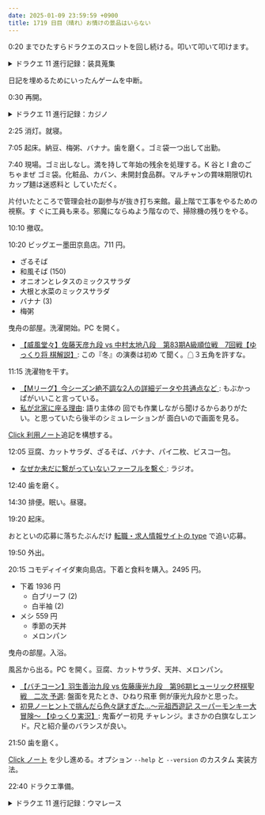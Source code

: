 ```yaml
---
date: 2025-01-09 23:59:59 +0900
title: 1719 日目（晴れ）お情けの景品はいらない
---
```


0:20 までひたすらドラクエのスロットを回し続ける。叩いて叩いて叩けます。

<details><summary>ドラクエ 11 進行記録：装具蒐集</summary>
<p>グロッタカジノのスロットでコインを 25 万枚ほど得たので、こことソルティコの景品所で次の物を一つずつ得る：</p>
<ul>
  <li>こあくまのナイフ (60000)</li>
  <li>さばきの杖 (7500)</li>
  <li>あぶない水着 (70000)</li>
</ul>
</details>

日記を埋めるためにいったんゲームを中断。

0:30 再開。

<details><summary>ドラクエ 11 進行記録：カジノ</summary>
<p>コインが減ったのでグロッタカジノへ移動。スロットで 35 万枚まで増やす。
きわどい水着もゲット。これでカジノは用済みとなる。いや、ルーレットの宝箱を開けていないか。
ちなみに水着各種はマルティナ専用の着せ替え対応装備品だ。もっと格好良くてもいい。</p>

<p>試練の里へ至る雪原の出現モンスター埋め。ここの出現パターンは何かおかしい。
昼と夜で違うとかならまだしも、画面切り替えで入れ替わったり替わらなかったりする？</p>
</details>

2:25 消灯。就寝。

7:05 起床。納豆、梅粥、バナナ。歯を磨く。ゴミ袋一つ出して出勤。

7:40 現場。ゴミ出しなし。満を持して年始の残余を処理する。K 谷と I 倉のごちゃまぜ
ゴミ袋。化粧品、カバン、未開封食品群。マルチャンの賞味期限切れカップ麺は迷惑料と
していただく。

片付いたところで管理会社の副参与が抜き打ち来館。最上階で工事をやるための視察。す
ぐに工員も来る。邪魔にならぬよう階なので、掃除機の残りをやる。

10:10 撤収。

10:20 ビッグエー墨田京島店。711 円。

* ざるそば
* 和風そば (150)
* オニオンとレタスのミックスサラダ
* 大根と水菜のミックスサラダ
* バナナ (3)
* 梅粥

曳舟の部屋。洗濯開始。PC を開く。

* [【威風堂々】佐藤天彦九段 vs 中村太地八段　第83期A級順位戦　7回戦【ゆっくり将
  棋解説】](https://www.youtube.com/watch?v=Dt-tIgw3WrQ): この『冬』の演奏は初め
  て聞く。☖３五角を許すな。

11:15 洗濯物を干す。

* [【Mリーグ】今シーズン絶不調な2人の詳細データや共通点など
  ](https://www.youtube.com/watch?v=hMRaQoLKjVg): もぶかっぱがいいこと言っている。
* [私が北家に座る理由](https://www.youtube.com/watch?v=SeZOMssq4VU): 語り主体の
  回でも作業しながら聞けるからありがたい。と思っていたら後半のシミュレーションが
  面白いので画面を見る。

[Click 利用ノート][288]追記を構想する。

12:05 豆腐、カットサラダ、ざるそば、バナナ、パイ二枚、ビスコ一包。

* [なぜか未だに繋がっていないファーフルを繫ぐ
  ](https://www.youtube.com/watch?v=zutXg23kyjM): ラジオ。

12:40 歯を磨く。

14:30 排便。眠い。昼寝。

19:20 起床。

おとといの応募に落ちたぶんだけ [転職・求人情報サイトの type](https://type.jp/)
で追い応募。

19:50 外出。

20:15 コモディイイダ東向島店。下着と食料を購入。2495 円。

* 下着 1936 円
  * 白ブリーフ (2)
  * 白半袖 (2)
* メシ 559 円
  * 季節の天丼
  * メロンパン

曳舟の部屋。入浴。

風呂から出る。PC を開く。豆腐、カットサラダ、天丼、メロンパン。

* [【バチコーン】羽生善治九段 vs 佐藤康光九段　第96期ヒューリック杯棋聖戦　二次
  予選](https://www.youtube.com/watch?v=Zp7IUH8rNto): 盤面を見たとき、ひねり飛車
  側が康光九段かと思った。
* [初見ノーヒントで挑んだら色々謎すぎた...～元祖西遊記 スーパーモンキー大冒険～
  【ゆっくり実況】](https://www.youtube.com/watch?v=LSXOitOFaDY): 鬼畜ゲー初見
  チャレンジ。まさかの白旗なしエンド。尺と紹介量のバランスが良い。

21:50 歯を磨く。

[Click ノート][288] を少し進める。オプション `--help` と `--version` のカスタム
実装方法。

22:40 ドラクエ準備。

<details><summary>ドラクエ 11 進行記録：ウマレース</summary>
<p>ウマレース絡みの未入手品が二つあるので、試しに手綱を買ってみる。一万ゴールド。
これを利用するとスタミナが減らなくなる。ドリフトし放題だ。ただし自己ベストが保存されない。
手綱を使ってむずかしいゴールドとプラチナはクリアできた。
しかしむずかしいブラックがそれでもダメで、三回やったらこれまで何度も挑んだからか、なぜか景品をくれる。
これはプレイヤーにとって最大の屈辱。</p>

<p>何はともあれ、きせきのネックレスを入手したので装備。転生モンスターを探しに行く。
いつも苦戦しているバンデルフォン地下～試練の里エリアのモンスター一枠を当てに行く。
が、ダメ。全然手応えがない。</p>
</details>

[288]: <https://github.com/showa-yojyo/notebook/issues/288>

